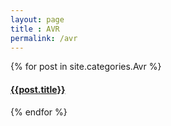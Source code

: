 ```yaml
---
layout: page
title : AVR
permalink: /avr
---
```

<div id="archives">
    {% for post in site.categories.Avr %}
        <article class="archive-item">
            <h4><a href="{{ site.baseurl }}{{ post.url }}">{{post.title}}</a></h4>
        </article>
    {% endfor %}
</div>
